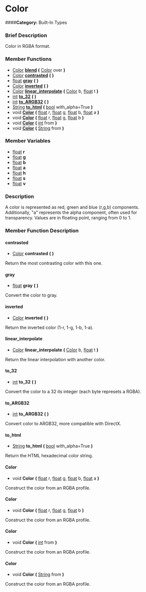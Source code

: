 #  Color  
####**Category:** Built-In Types

###  Brief Description  
Color in RGBA format.

###  Member Functions 
  * [Color](class_color)  **[blend](#blend)**  **(** [Color](class_color) over  **)**
  * [Color](class_color)  **[contrasted](#contrasted)**  **(** **)**
  * [float](class_float)  **[gray](#gray)**  **(** **)**
  * [Color](class_color)  **[inverted](#inverted)**  **(** **)**
  * [Color](class_color)  **[linear&#95;interpolate](#linear_interpolate)**  **(** [Color](class_color) b, [float](class_float) t  **)**
  * [int](class_int)  **[to&#95;32](#to_32)**  **(** **)**
  * [int](class_int)  **[to&#95;ARGB32](#to_ARGB32)**  **(** **)**
  * [String](class_string)  **[to&#95;html](#to_html)**  **(** [bool](class_bool) with_alpha=True  **)**
  * void  **[Color](#Color)**  **(** [float](class_float) r, [float](class_float) g, [float](class_float) b, [float](class_float) a  **)**
  * void  **[Color](#Color)**  **(** [float](class_float) r, [float](class_float) g, [float](class_float) b  **)**
  * void  **[Color](#Color)**  **(** [int](class_int) from  **)**
  * void  **[Color](#Color)**  **(** [String](class_string) from  **)**

###  Member Variables  
  * [float](class_float) **r**
  * [float](class_float) **g**
  * [float](class_float) **b**
  * [float](class_float) **a**
  * [float](class_float) **h**
  * [float](class_float) **s**
  * [float](class_float) **v**

###  Description  
A color is represented as red, green and blue (r,g,b) components. Additionally, "a" represents the alpha component, often used for transparency. Values are in floating point, ranging from 0 to 1.

###  Member Function Description  

#### <a name="contrasted">contrasted</a>
  * [Color](class_color)  **contrasted**  **(** **)**

Return the most contrasting color with this one.

#### <a name="gray">gray</a>
  * [float](class_float)  **gray**  **(** **)**

Convert the color to gray.

#### <a name="inverted">inverted</a>
  * [Color](class_color)  **inverted**  **(** **)**

Return the inverted color (1-r, 1-g, 1-b, 1-a).

#### <a name="linear_interpolate">linear_interpolate</a>
  * [Color](class_color)  **linear&#95;interpolate**  **(** [Color](class_color) b, [float](class_float) t  **)**

Return the linear interpolation with another color.

#### <a name="to_32">to_32</a>
  * [int](class_int)  **to&#95;32**  **(** **)**

Convert the color to a 32 its integer (each byte represets a RGBA).

#### <a name="to_ARGB32">to_ARGB32</a>
  * [int](class_int)  **to&#95;ARGB32**  **(** **)**

Convert color to ARGB32, more compatible with DirectX.

#### <a name="to_html">to_html</a>
  * [String](class_string)  **to&#95;html**  **(** [bool](class_bool) with_alpha=True  **)**

Return the HTML hexadecimal color string.

#### <a name="Color">Color</a>
  * void  **Color**  **(** [float](class_float) r, [float](class_float) g, [float](class_float) b, [float](class_float) a  **)**

Construct the color from an RGBA profile.

#### <a name="Color">Color</a>
  * void  **Color**  **(** [float](class_float) r, [float](class_float) g, [float](class_float) b  **)**

Construct the color from an RGBA profile.

#### <a name="Color">Color</a>
  * void  **Color**  **(** [int](class_int) from  **)**

Construct the color from an RGBA profile.

#### <a name="Color">Color</a>
  * void  **Color**  **(** [String](class_string) from  **)**

Construct the color from an RGBA profile.
